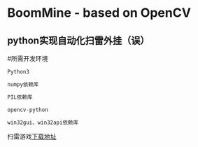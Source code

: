 # BoomMine - based on OpenCV
python实现自动化扫雷外挂（误）
-------------


#所需开发环境

```c
Python3

numpy依赖库

PIL依赖库

opencv-python

win32gui、win32api依赖库

```
	
扫雷游戏[下载地址](http://saolei.net/Download/Arbiter_0.52.3.zip)
